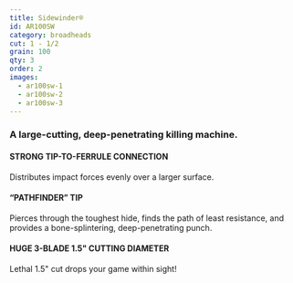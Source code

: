 ```yaml
---
title: Sidewinder®
id: AR100SW
category: broadheads
cut: 1 - 1/2
grain: 100
qty: 3
order: 2
images:
  - ar100sw-1
  - ar100sw-2
  - ar100sw-3
---
```


### A large-cutting, deep-penetrating killing machine.

#### STRONG TIP-TO-FERRULE CONNECTION

Distributes impact forces evenly over a larger surface.

#### “PATHFINDER” TIP

Pierces through the toughest hide, finds the path of least resistance, and provides a bone-splintering, deep-penetrating punch.

#### HUGE 3-BLADE 1.5" CUTTING DIAMETER

Lethal 1.5" cut drops your game within sight!